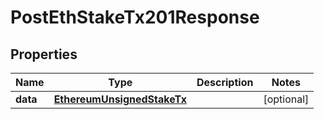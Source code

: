 # PostEthStakeTx201Response


## Properties
Name | Type | Description | Notes
------------ | ------------- | ------------- | -------------
**data** | [**EthereumUnsignedStakeTx**](EthereumUnsignedStakeTx.md) |  | [optional] 


